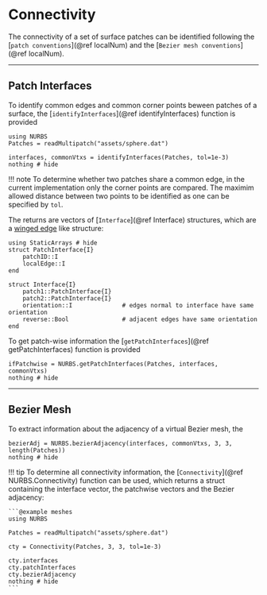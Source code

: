 
# Connectivity

The connectivity of a set of surface patches can be identified following the [`patch conventions`](@ref localNum) and the [`Bezier mesh conventions`](@ref localNum).

---
## Patch Interfaces

To identify common edges and common corner points beween patches of a surface, the [`identifyInterfaces`](@ref identifyInterfaces) function is provided

```@example meshes
using NURBS
Patches = readMultipatch("assets/sphere.dat")

interfaces, commonVtxs = identifyInterfaces(Patches, tol=1e-3)
nothing # hide
```

!!! note 
    To determine whether two patches share a common edge, in the current implementation only the corner points are compared. The maximim allowed distance between two points to be identified as one can be specified by `tol`.

The returns are vectors of [`Interface`](@ref Interface) structures, which are a [winged edge](https://en.wikipedia.org/wiki/Winged_edge) like structure:
```@example
using StaticArrays # hide
struct PatchInterface{I}
    patchID::I
    localEdge::I
end

struct Interface{I}
    patch1::PatchInterface{I}
    patch2::PatchInterface{I}
    orientation::I              # edges normal to interface have same orientation
    reverse::Bool               # adjacent edges have same orientation
end
```

To get patch-wise information the [`getPatchInterfaces`](@ref getPatchInterfaces) function is provided
```@example meshes
ifPatchwise = NURBS.getPatchInterfaces(Patches, interfaces, commonVtxs)
nothing # hide
```



---
## Bezier Mesh

To extract information about the adjacency of a virtual Bezier mesh, the 
```@example meshes
bezierAdj = NURBS.bezierAdjacency(interfaces, commonVtxs, 3, 3, length(Patches))
nothing # hide
```

!!! tip
    To determine all connectivity information, the [`Connectivity`](@ref NURBS.Connectivity) function can be used, which returns a struct containing the interface vector, the patchwise vectors and the Bezier adjacency:

    ```@example meshes
    using NURBS

    Patches = readMultipatch("assets/sphere.dat")

    cty = Connectivity(Patches, 3, 3, tol=1e-3)

    cty.interfaces
    cty.patchInterfaces
    cty.bezierAdjacency
    nothing # hide
    ```